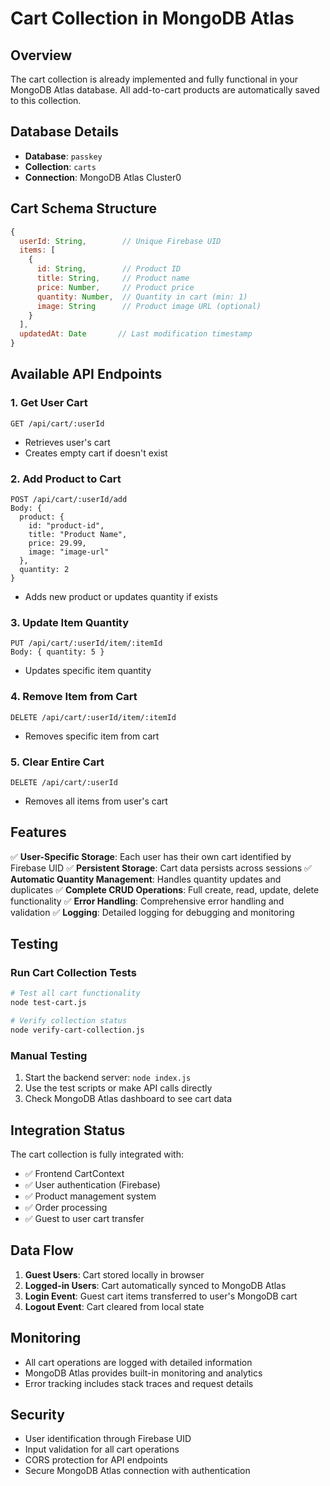 # Cart Collection in MongoDB Atlas

## Overview
The cart collection is already implemented and fully functional in your MongoDB Atlas database. All add-to-cart products are automatically saved to this collection.

## Database Details
- **Database**: `passkey`
- **Collection**: `carts`
- **Connection**: MongoDB Atlas Cluster0

## Cart Schema Structure

```javascript
{
  userId: String,        // Unique Firebase UID
  items: [
    {
      id: String,        // Product ID
      title: String,     // Product name
      price: Number,     // Product price
      quantity: Number,  // Quantity in cart (min: 1)
      image: String      // Product image URL (optional)
    }
  ],
  updatedAt: Date       // Last modification timestamp
}
```

## Available API Endpoints

### 1. Get User Cart
```
GET /api/cart/:userId
```
- Retrieves user's cart
- Creates empty cart if doesn't exist

### 2. Add Product to Cart
```
POST /api/cart/:userId/add
Body: {
  product: {
    id: "product-id",
    title: "Product Name",
    price: 29.99,
    image: "image-url"
  },
  quantity: 2
}
```
- Adds new product or updates quantity if exists

### 3. Update Item Quantity
```
PUT /api/cart/:userId/item/:itemId
Body: { quantity: 5 }
```
- Updates specific item quantity

### 4. Remove Item from Cart
```
DELETE /api/cart/:userId/item/:itemId
```
- Removes specific item from cart

### 5. Clear Entire Cart
```
DELETE /api/cart/:userId
```
- Removes all items from user's cart

## Features

✅ **User-Specific Storage**: Each user has their own cart identified by Firebase UID
✅ **Persistent Storage**: Cart data persists across sessions
✅ **Automatic Quantity Management**: Handles quantity updates and duplicates
✅ **Complete CRUD Operations**: Full create, read, update, delete functionality
✅ **Error Handling**: Comprehensive error handling and validation
✅ **Logging**: Detailed logging for debugging and monitoring

## Testing

### Run Cart Collection Tests
```bash
# Test all cart functionality
node test-cart.js

# Verify collection status
node verify-cart-collection.js
```

### Manual Testing
1. Start the backend server: `node index.js`
2. Use the test scripts or make API calls directly
3. Check MongoDB Atlas dashboard to see cart data

## Integration Status

The cart collection is fully integrated with:
- ✅ Frontend CartContext
- ✅ User authentication (Firebase)
- ✅ Product management system
- ✅ Order processing
- ✅ Guest to user cart transfer

## Data Flow

1. **Guest Users**: Cart stored locally in browser
2. **Logged-in Users**: Cart automatically synced to MongoDB Atlas
3. **Login Event**: Guest cart items transferred to user's MongoDB cart
4. **Logout Event**: Cart cleared from local state

## Monitoring

- All cart operations are logged with detailed information
- MongoDB Atlas provides built-in monitoring and analytics
- Error tracking includes stack traces and request details

## Security

- User identification through Firebase UID
- Input validation for all cart operations
- CORS protection for API endpoints
- Secure MongoDB Atlas connection with authentication
